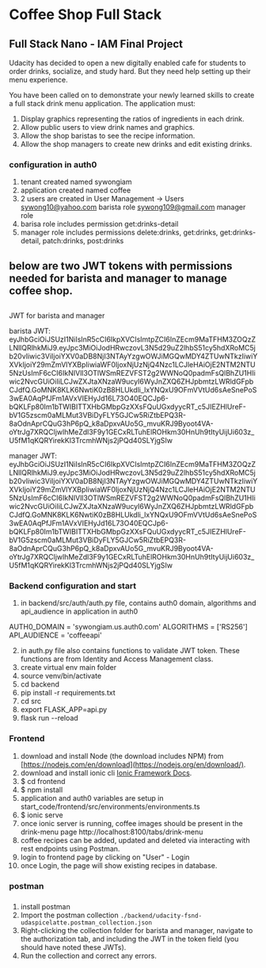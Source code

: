 # Coffee Shop Full Stack

## Full Stack Nano - IAM Final Project

Udacity has decided to open a new digitally enabled cafe for students to order drinks, socialize, and study hard. But they need help setting up their menu experience.

You have been called on to demonstrate your newly learned skills to create a full stack drink menu application. The application must:

1. Display graphics representing the ratios of ingredients in each drink.
2. Allow public users to view drink names and graphics.
3. Allow the shop baristas to see the recipe information.
4. Allow the shop managers to create new drinks and edit existing drinks.


### configuration in auth0

1. tenant created named sywongiam
2. application created named coffee 
3. 2 users are created in User Management -> Users
   sywong10@yahoo.com    barista role
   sywong109@gmail.com   manager role
4. barisa role includes permission get:drinks-detail
5. manager role includes permissions delete:drinks, get:drinks, get:drinks-detail, patch:drinks, post:drinks

##  below are two JWT tokens with permissions needed for barista and manager to manage coffee shop.
##

JWT for barista and manager

barista JWT:
eyJhbGciOiJSUzI1NiIsInR5cCI6IkpXVCIsImtpZCI6InZEcm9MaTFHM3ZOQzZLNllQRlhkMiJ9.eyJpc3MiOiJodHRwczovL3N5d29uZ2lhbS51cy5hdXRoMC5jb20vIiwic3ViIjoiYXV0aDB8NjI3NTAyYzgwOWJiMGQwMDY4ZTUwNTkzIiwiYXVkIjoiY29mZmVlYXBpIiwiaWF0IjoxNjUzNjQ4Nzc1LCJleHAiOjE2NTM2NTU5NzUsImF6cCI6IkNIVll3OTlWSmREZVFST2g2WWNoQ0padmFsQlBhZU1HIiwic2NvcGUiOiIiLCJwZXJtaXNzaW9ucyI6WyJnZXQ6ZHJpbmtzLWRldGFpbCJdfQ.GoMNK8KLK6NwtiK0zB8HLUkdli_lxYNQxU9OFmVVtUd6sAeSnePoS3wEA0AqPfJFm1AVxVIEHyJd16L73O40EQCJp6-bQKLFp80Im1bTWIBITTXHbGMbpGzXXsFQuUGxdyycRT_c5JIEZHlUreF-bV1G5zscm0aMLMut3VBiDyFLY5GJCw5RiZtbEPQ3R-8aOdnAprCQuG3hP6pQ_k8aDpxvAUo5G_mvuKRJ9Byoot4VA-oYtrJg7XRQCljwlhMeZdl3F9y1GECxRLTuhElROHkm30HnUh9tItyUijUi603z_U5fM1qKQRYirekKl3TrcmhWNjs2jPQd40SLYjgSIw

manager JWT:
eyJhbGciOiJSUzI1NiIsInR5cCI6IkpXVCIsImtpZCI6InZEcm9MaTFHM3ZOQzZLNllQRlhkMiJ9.eyJpc3MiOiJodHRwczovL3N5d29uZ2lhbS51cy5hdXRoMC5jb20vIiwic3ViIjoiYXV0aDB8NjI3NTAyYzgwOWJiMGQwMDY4ZTUwNTkzIiwiYXVkIjoiY29mZmVlYXBpIiwiaWF0IjoxNjUzNjQ4Nzc1LCJleHAiOjE2NTM2NTU5NzUsImF6cCI6IkNIVll3OTlWSmREZVFST2g2WWNoQ0padmFsQlBhZU1HIiwic2NvcGUiOiIiLCJwZXJtaXNzaW9ucyI6WyJnZXQ6ZHJpbmtzLWRldGFpbCJdfQ.GoMNK8KLK6NwtiK0zB8HLUkdli_lxYNQxU9OFmVVtUd6sAeSnePoS3wEA0AqPfJFm1AVxVIEHyJd16L73O40EQCJp6-bQKLFp80Im1bTWIBITTXHbGMbpGzXXsFQuUGxdyycRT_c5JIEZHlUreF-bV1G5zscm0aMLMut3VBiDyFLY5GJCw5RiZtbEPQ3R-8aOdnAprCQuG3hP6pQ_k8aDpxvAUo5G_mvuKRJ9Byoot4VA-oYtrJg7XRQCljwlhMeZdl3F9y1GECxRLTuhElROHkm30HnUh9tItyUijUi603z_U5fM1qKQRYirekKl3TrcmhWNjs2jPQd40SLYjgSIw


### Backend configuration and start

1. in backend/src/auth/auth.py file, contains auth0 domain, algorithms and api_audience in application in auth0 

AUTH0_DOMAIN = 'sywongiam.us.auth0.com'
ALGORITHMS = ['RS256']
API_AUDIENCE = 'coffeeapi'

2. in auth.py file also contains functions to validate JWT token.  These functions are from Identity and Access Management class. 
3. create virtual env main folder
4. source venv/bin/activate
5. cd backend
6. pip install -r requirements.txt
7. cd src
8. export FLASK_APP=api.py
9. flask run --reload


### Frontend
1. download and install Node (the download includes NPM) from [https://nodejs.com/en/download](https://nodejs.org/en/download/).
2. download and install ionic cli [Ionic Framework Docs](https://ionicframework.com/docs/installation/cli).
3. $ cd frontend
4. $ npm install
5. application and auth0 variables are setup in start_code/frontend/src/environments/environments.ts  
6. $ ionic serve 
7. once ionic server is running, coffee images should be present in the drink-menu page
    http://localhost:8100/tabs/drink-menu
8. coffee recipes can be added, updated and deleted via interacting with rest endpoints using Postman.
9. login to frontend page by clicking on "User" - Login
10. once Login, the page will show existing recipes in database.


###  postman
###
1. install postman
2. Import the postman collection `./backend/udacity-fsnd-udaspicelatte.postman_collection.json`
3. Right-clicking the collection folder for barista and manager, navigate to the authorization tab, and including the JWT in the token field (you should have noted these JWTs). 
4. Run the collection and correct any errors.

